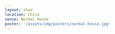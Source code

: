 ```yaml
---
layout: show
location: Chico
venue: Normal House
poster: '/assets/img/posters/normal-house.jpg'
---
```


